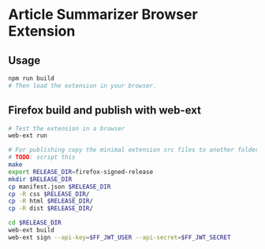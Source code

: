 # Article Summarizer Browser Extension

## Usage
```bash
npm run build
# Then load the extension in your browser.
```

## Firefox build and publish with web-ext
```bash
# Test the extension in a browser
web-ext run

# For publishing copy the minimal extension src files to another folder otherwise the tool includes unnecessary items
# TODO: script this
make
export RELEASE_DIR=firefox-signed-release
mkdir $RELEASE_DIR
cp manifest.json $RELEASE_DIR
cp -R css $RELEASE_DIR/
cp -R html $RELEASE_DIR/
cp -R dist $RELEASE_DIR/

cd $RELEASE_DIR
web-ext build
web-ext sign --api-key=$FF_JWT_USER --api-secret=$FF_JWT_SECRET
```
